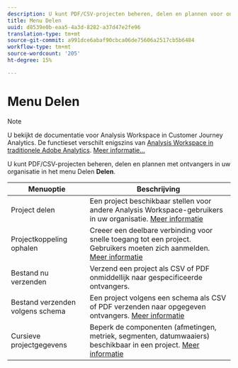 ```yaml
---
description: U kunt PDF/CSV-projecten beheren, delen en plannen voor ontvangers in uw organisatie.
title: Menu Delen
uuid: d8539e0b-eaa5-4a3d-8282-a37d47e2fe96
translation-type: tm+mt
source-git-commit: a991dce6abaf90cbca06de75606a2517cb5b6484
workflow-type: tm+mt
source-wordcount: '205'
ht-degree: 15%

---
```



# Menu Delen

>[!NOTE]
>
>U bekijkt de documentatie voor Analysis Workspace in Customer Journey Analytics. De functieset verschilt enigszins van [Analysis Workspace in traditionele Adobe Analytics](https://docs.adobe.com/content/help/en/analytics/analyze/analysis-workspace/home.html). [Meer informatie...](/help/getting-started/cja-aa.md)

U kunt PDF/CSV-projecten beheren, delen en plannen met ontvangers in uw organisatie in het menu Delen **Delen**.

| Menuoptie | Beschrijving |
|---|---|
| Project delen | Een project beschikbaar stellen voor andere Analysis Workspace-gebruikers in uw organisatie. [Meer informatie](https://docs.adobe.com/content/help/nl-NL/analytics/analyze/analysis-workspace/curate-share/share-projects.html) |
| Projectkoppeling ophalen | Creeer een deelbare verbinding voor snelle toegang tot een project. Gebruikers moeten zich aanmelden. [Meer informatie](https://docs.adobe.com/content/help/en/analytics/analyze/analysis-workspace/curate-share/shareable-links.html) |
| Bestand nu verzenden | Verzend een project als CSV of PDF onmiddellijk naar gespecificeerde ontvangers. |
| Bestand verzenden volgens schema | Een project volgens een schema als CSV of PDF verzenden naar opgegeven ontvangers. [Meer informatie](https://docs.adobe.com/content/help/en/analytics/analyze/analysis-workspace/curate-share/t-schedule-report.html) |
| Cursieve projectgegevens | Beperk de componenten (afmetingen, metriek, segmenten, datumwaaiers) beschikbaar in een project. [Meer informatie](https://docs.adobe.com/content/help/en/analytics/analyze/analysis-workspace/curate-share/curate.html) |
